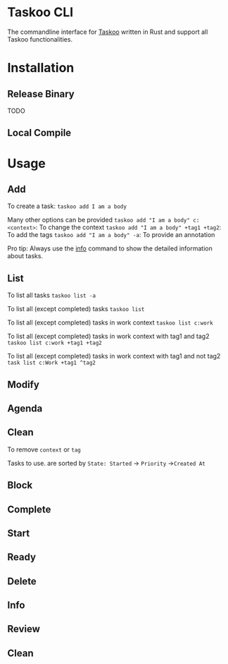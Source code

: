 # Taskoo CLI
The commandline interface for [Taskoo](https://github.com/sefeng211/taskoo) written in Rust and support
all Taskoo functionalities.

# Installation
## Release Binary
TODO
## Local Compile

# Usage
## Add

To create a task:
`taskoo add I am a body`

Many other options can be provided
`taskoo add "I am a body" c:<context>`: To change the context
`taskoo add "I am a body" +tag1 +tag2`: To add the tags
`taskoo add "I am a body" -a`: To provide an annotation

Pro tip: Always use the [info](#Info) command to show the detailed information
about tasks.

## List

To list all tasks
`taskoo list -a`

To list all (except completed) tasks
`taskoo list`

To list all (except completed) tasks in work context
`taskoo list c:work`

To list all (except completed) tasks in work context with tag1 and tag2
`taskoo list c:work +tag1 +tag2`

To list all (except completed) tasks in work context with tag1 and not tag2
`task list c:Work +tag1 ^tag2`

## Modify

## Agenda

## Clean
To remove `context` or `tag`

Tasks to use. are sorted by `State: Started` -> `Priority` ->`Created At`

## Block
## Complete
## Start
## Ready

## Delete

## Info

## Review
## Clean
